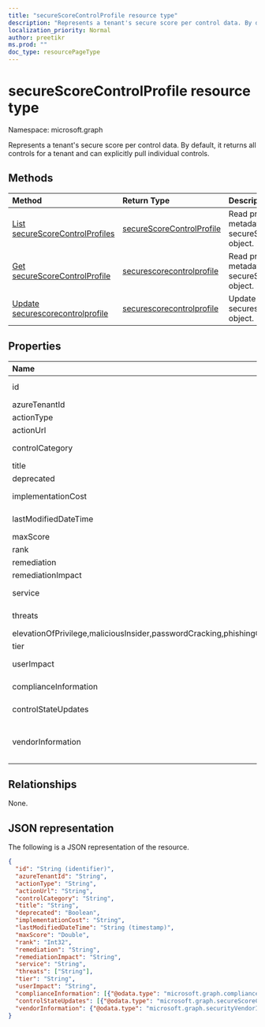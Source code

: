 ```yaml
---
title: "secureScoreControlProfile resource type"
description: "Represents a tenant's secure score per control data. By default, it returns all controls for a tenant and can explicitly pull individual controls."
localization_priority: Normal
author: preetikr
ms.prod: ""
doc_type: resourcePageType
---
```


# secureScoreControlProfile resource type

Namespace: microsoft.graph

Represents a tenant's secure score per control data. By default, it returns all controls for a tenant and can explicitly pull individual controls.


## Methods

| Method   | Return Type|Description|
|:---------------|:--------|:----------|
|[List secureScoreControlProfiles](../api/security-list-securescorecontrolprofiles.md) | [secureScoreControlProfile](securescorecontrolprofile.md) |Read properties and metadata of a secureScoreControlProfiles object.|
|[Get secureScoreControlProfile](../api/securescorecontrolprofile-get.md) | [securescorecontrolprofile](securescorecontrolprofile.md) |Read properties and metadata of a secureScoreControlProfiles object.|
|[Update securescorecontrolprofile](../api/securescorecontrolprofile-update.md) | [securescorecontrolprofile](securescorecontrolprofile.md) |Update an securescorecontrolprofile object. |


## Properties

|Name |Type |Description |
|:--|:--|:--|
|id|String|Provider-generated GUID/unique identifier. Read-only. Required.|
|azureTenantId|String|GUID string for tenant ID.|
|actionType|String|Control action type (Config, Review, Behavior).|
|actionUrl|String|URL to where the control can be actioned. |
|controlCategory|String|Control action category (Identity, Data, Device, Apps, Infrastructure).|
|title|String|Title of the control.|
|deprecated|Boolean|Flag to indicate if a control is depreciated.|
|implementationCost|String|Resource cost of implemmentating control (low, moderate, high).|
|lastModifiedDateTime|DateTimeOffset|Time at which the control profile entity was last modified. The Timestamp type represents date and time| 
|maxScore|Double|max attainable score for the control.|
|rank|Int32|Microsoft's stack ranking of control.|
|remediation|String|Description of what the control will help remediate.|
|remediationImpact|String|Description of the impact on users of the remediation.|
|service|String|Service that owns the control (Exchange, Sharepoint, Azure AD).|
|threats|String collection|List of threats the control mitigates (accountBreach,dataDeletion,dataExfiltration,dataSpillage,
elevationOfPrivilege,maliciousInsider,passwordCracking,phishingOrWhaling,spoofing).|
|tier|String|Control tier (Core, Defense in Depth, Advanced.)	|
|userImpact|String|User impact of implementing control (low, moderate, high).	|
|complianceInformation|[complianceInformation](complianceinformation.md) collection|The collection of compliance information associated with secure score control|
|controlStateUpdates|[secureScoreControlStateUpdate](securescorecontrolstateupdate.md) collection|Flag to indicate where the tenant has marked a control (ignored, thirdParty, reviewed) (supports [update](../api/securescorecontrolprofile-update.md)).|
|vendorInformation|[securityVendorInformation](securityvendorinformation.md)|Complex type containing details about the security product/service vendor, provider, and subprovider (for example, vendor=Microsoft; provider=SecureScore). Required.|

## Relationships

None.

## JSON representation

The following is a JSON representation of the resource.

<!-- {
  "blockType": "resource",
  "optionalProperties": [

  ],
  "@odata.type": "microsoft.graph.secureScoreControlProfile"
}-->

```json
{
  "id": "String (identifier)",
  "azureTenantId": "String",
  "actionType": "String",
  "actionUrl": "String",
  "controlCategory": "String",
  "title": "String", 
  "deprecated": "Boolean",
  "implementationCost": "String",
  "lastModifiedDateTime": "String (timestamp)",
  "maxScore": "Double",
  "rank": "Int32",
  "remediation": "String",
  "remediationImpact": "String",
  "service": "String",
  "threats": ["String"],
  "tier": "String",
  "userImpact": "String",
  "complianceInformation": [{"@odata.type": "microsoft.graph.complianceInformation"}], 
  "controlStateUpdates": [{"@odata.type": "microsoft.graph.secureScoreControlStateUpdate"}],
  "vendorInformation": {"@odata.type": "microsoft.graph.securityVendorInformation"},
}

```
<!-- uuid: 8fcb5dbc-d5aa-4681-8e31-b001d5168d79
2015-10-25 14:57:30 UTC -->
<!-- {
  "type": "#page.annotation",
  "description": "secureScoreControlProfiles resource",
  "keywords": "",
  "section": "documentation",
  "tocPath": ""
}-->
